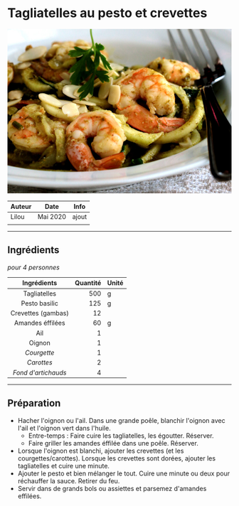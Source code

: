 # Tagliatelles au pesto et crevettes

![photo](photos/pates_crevettes.jpg)

| Auteur         | Date           | Info  |
| -------------- |:--------------:| ----- |
| Lilou         | Mai 2020         | ajout |
|                |                |       |

___

## Ingrédients

*pour 4 personnes*

| Ingrédients               | Quantité     | Unité
|:-------------------------:|-------------:|-------
| Tagliatelles                  |           500 | g
| Pesto basilic                  |           125 | g
| Crevettes (gambas)                |           12 | 
| Amandes éffilées               |            60 |g
| Ail              |            1|
| Oignon             |            1|
| *Courgette*   |            1 | 
| *Carottes*  |           2| 
| *Fond d'artichauds*  |           4| 

___

## Préparation

* Hacher l'oignon ou l'ail. Dans une grande poêle, blanchir l'oignon avec l'ail et l'oignon vert dans l'huile.
  * Entre-temps : Faire cuire les tagliatelles, les égoutter. Réserver. 
  * Faire griller les amandes éffilée dans une poêle. Réserver. 
* Lorsque l'oignon est blanchi, ajouter les crevettes (et les courgettes/carottes). Lorsque les crevettes sont dorées, ajouter les tagliatelles et cuire une minute.
* Ajouter le pesto et bien mélanger le tout. Cuire une minute ou deux pour réchauffer la sauce. Retirer du feu.
* Servir dans de grands bols ou assiettes et parsemez d'amandes effilées. 
